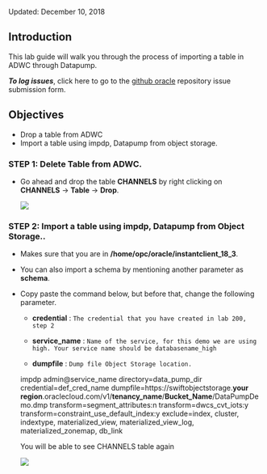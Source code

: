 Updated: December 10, 2018

## Introduction

This lab guide will walk you through the process of importing a table in ADWC through Datapump.

**_To log issues_**, click here to go to the [github oracle](https://github.com/oracle/learning-library/issues/new) repository issue submission form.

## Objectives

- Drop a table from ADWC
- Import a table using impdp, Datapump from object storage.

###  **STEP 1**: Delete Table from ADWC.

- Go ahead and drop the table **CHANNELS** by right clicking on **CHANNELS** -> **Table** -> **Drop**. 

    ![](images/datapump/compute45.png)

###  **STEP 2**: Import a table using impdp, Datapump from Object Storage..

- Makes sure that you are in **/home/opc/oracle/instantclient_18_3**. 

- You can also import a schema by mentioning another parameter as **schema**.

- Copy paste the command below, but before that, change the following parameter. 

    - **credential** : `The credential that you have created in lab 200, step 2`

    - **service_name** : `Name of the service, for this demo we are using high. Your service name should be databasename_high`

    - **dumpfile** : `Dump file Object Storage location.`
                      
   impdp admin@service_name directory=data_pump_dir 
   credential=def_cred_name 
   dumpfile=https://swiftobjectstorage.**your region**.oraclecloud.com/v1/**tenancy_name**/**Bucket_Name**/DataPumpDemo.dmp transform=segment_attributes:n 
   transform=dwcs_cvt_iots:y transform=constraint_use_default_index:y 
   exclude=index, cluster, indextype, materialized_view, materialized_view_log, materialized_zonemap, db_link  
   
   
   You will be able to see CHANNELS table again 
   
   ![](images/datapump/compute46.png)